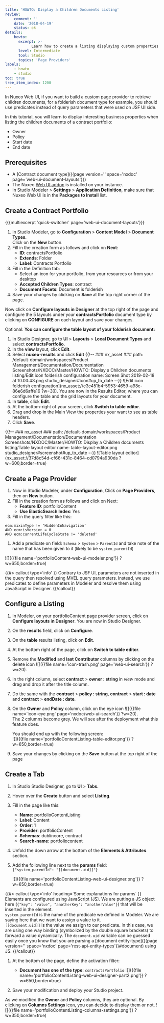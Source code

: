 ```yaml
---
title: 'HOWTO: Display a Children Documents Listing'
review:
    comment: ''
    date: '2018-04-19'
    status: ok
details:
    howto:
      excerpt: >-
            Learn how to create a listing displaying custom properties of the documents contained in a given space.
      level: Intermediate
      tool: Studio
      topics: 'Page Providers'
labels:
    - howto
    - studio
toc: true
tree_item_index: 1200
---
```

In Nuxeo Web UI, if you want to build a custom page provider to retrieve children documents, for a folderish document type for example, you should use predicates instead of query parameters that were used on JSF UI side.

In this tutorial, you will learn to display interesting business properties when listing the children documents of a contract portfolio:
- Owner
- Policy
- Start date
- End date

## Prerequisites

- A [Contract document type]({{page version='' space='nxdoc' page='web-ui-document-layouts'}})
- The Nuxeo [Web UI addon](https://connect.nuxeo.com/nuxeo/site/marketplace/package/nuxeo-web-ui) is installed on your instance.
- In Studio Modeler > **Settings** > **Application Definition**, make sure that Nuxeo Web UI is in the **Packages to Install** list.

## Create a Contract Portfolio

{{{multiexcerpt 'quick-switcher' page='web-ui-document-layouts'}}}
1. In Studio Modeler, go to  **Configuration** > **Content Model** > **Document Types**.</br>
    Click on the **New** button.
1. Fill in the creation form as follows and click on **Next**:
   - **ID**: contractsPortfolio
   - **Extends**: Folder
   - **Label**: Contracts Portfolio
1. Fill in the Definition tab:
   - Select an icon for your portfolio, from your resources or from your desktop
   - **Accepted Children Types**: contract
   - **Document Facets**: Document is folderish
1. Save your changes by clicking on **Save** at the top right corner of the page.

Now click on **Configure layouts in Designer** at the top right of the page and configure the 5 layouts under your **contractsPortfolio** document type by clicking on **CONFIGURE** on each layout and save your changes.

Optional: **You can configure the table layout of your folderish document:**

1. In Studio Designer, go to **UI** > **Layouts** > **Local Document Types** and select **contractsPortfolio**.
1. In the **view** layout, click **Edit**.
1. Select **nuxeo-results** and click **Edit** {{!--     ### nx_asset ###
    path: /default-domain/workspaces/Product Management/Documentation/Documentation Screenshots/NXDOC/Master/HOWTO: Display a Children documents listing/Edit icon folderish configuration
    name: Screen Shot 2019-02-18 at 10.00.43.png
    studio_designer#icon#up_to_date
--}}
![Edit icon folderish configuration](nx_asset://c3c451b4-5953-4659-a98c-86e6d6affe16 ?w=30).
You are now in the Results Editor, where you can configure the table and the grid layouts for your document.
1. In **table**, click **Edit**.
1. At the bottom-right of your screen, click **Switch to table editor**.
1. Drag and drop in the Main View the properties your want to see as table headers.
1. Click **Save**.

{{!--     ### nx_asset ###
    path: /default-domain/workspaces/Product Management/Documentation/Documentation Screenshots/NXDOC/Master/HOWTO: Display a Children documents listing/Table layout editor
    name: table-layout-editor.png
    studio_designer#screenshot#up_to_date
--}}
![Table layout editor](nx_asset://37d8c54d-cf66-431c-8464-cd0794a930da ?w=600,border=true)

## Create a Page Provider

1. Now in Studio Modeler, under **Configuration**, Click on **Page Providers**, then on **New** button.
1. Fill in the creation form as follows and click on Next:
   - **Feature ID**: portfolioContent
   - **Use ElasticSearch Index**: Yes
1. Fill in the query filter like this:

```
ecm:mixinType != 'HiddenInNavigation'
AND ecm:isVersion = 0
AND ecm:currentLifeCycleState != 'deleted'
```

1. Add a predicate on field: `Schema` > `System` > `ParentId` and take note of the name that has been given to it (likely to be `system_parentId`)

![]({{file name='portfolioContent-web-ui-modeler.png'}} ?w=650,border=true)

{{#> callout type='info' }}
Contrary to JSF UI, parameters are not inserted in the query then resolved using MVEL query parameters. Instead, we use predicates to define parameters in Modeler and resolve them using JavaScript in Designer.
{{/callout}}

## Configure a Listing

1. In Modeler, on your portfolioContent page provider screen, click on **Configure layouts in Designer**.
   You are now in Studio Designer.
1. On the **results** field, click on **Configure**.
1. On the **table** results listing, click on **Edit**.
1. At the bottom right of the page, click on **Switch to table editor**.
1. Remove the **Modified** and **last Contributor** columns by clicking on the delete icon ![]({{file name='icon-trash.png' page='web-ui-search'}} ?w=20).
1. In the right column, select **contract** > **owner : string** in _view_ mode and drag and drop it after the title column.
1. Do the same with the **contract** > **policy : string**, **contract** > **start : date** and **contract** > **endDate : date**. </br>
1. On the **Owner** and **Policy** column, click on the eye icon ![]({{file name='icon-eye.png' page='nxdoc/web-ui-search'}} ?w=20).</br>
   The 2 columns become grey. We will see after the deployment what this feature does.

   You should end up with the following screen:</br>
   ![]({{file name='portfolioContentListing-table-editor.png'}} ?w=650,border=true)

1. Save your changes by clicking on the **Save** button at the top right of the page

## Create a Tab

1. In Studio Studio Designer, go to **UI** > **Tabs**.
1. Hover over the **Create** button and select **Listing**.
1. Fill in the page like this:
   - **Name**: portfolioContentListing
   - **Label**: Content
   - **Order**: 1
   - **Provider**: portfolioContent
   - **Schemas**: dublincore, contract
   - **Search-name**: portfoliocontent
1. Unfold the down arrow at the bottom of the **Elements & Attributes** section.
1. Add the following line next to the **params** field:</br>
   `{"system_parentId": "[[document.uid]]"}`

   ![]({{file name='portfolioContentListing-web-ui-designer.png'}} ?w=650,border=true)

{{#> callout type='info' heading='Some explanations for params' }}
Elements are configured using JavaScript (JS). We are putting a JS object here (`{"key": "value", "anotherKey": "anotherValue"}`) that will be inserted in the element.
</br>
`system_parentId` is the name of the predicate we defined in Modeler. We are saying here that we want to assign a value to it.
</br>
`[[document.uid]]` is the value we assign to our predicate. In this case, we are using one way binding (symbolized by the double square brackets) to forward a value dynamically. The `document.uid` variable can be guessed easily once you know that you are parsing a [document entity-type]({{page version='' space='nxdoc' page='rest-api-entity-types'}}#document) using JS.
{{/callout}}

1. At the bottom of the page, define the activation filter:

   - **Document has one of the type**: `contractsPortfolio`
   ![]({{file name='portfolioContentListing-web-ui-designer-part2.png'}} ?w=650,border=true)

1. Save your modification and deploy your Studio project.

As we modified the **Owner** and **Policy** columns, they are optional. By clicking on **Columns Settings** icon, you can decide to display them or not.
![]({{file name='portfolioContentListing-columns-settings.png'}} ?w=350,border=true)
